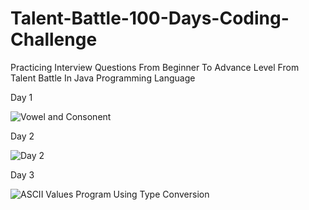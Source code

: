 # Talent-Battle-100-Days-Coding-Challenge
Practicing Interview Questions From Beginner To Advance Level From Talent Battle In Java Programming Language

Day 1 

![Vowel and Consonent](https://user-images.githubusercontent.com/104457295/202236887-0f780c5a-ecb5-4e51-9816-5d3a8ed89429.png)

Day 2

![Day 2](https://user-images.githubusercontent.com/104457295/202450373-159271b4-200a-4f8e-95b4-a692309f9599.png)

Day 3

![ASCII Values Program Using Type Conversion](https://user-images.githubusercontent.com/104457295/202722545-23f494de-7515-4714-a8ea-c4123cf7cec7.png)

